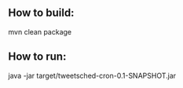 ## How to build:

mvn clean package

## How to run:

java -jar target/tweetsched-cron-0.1-SNAPSHOT.jar